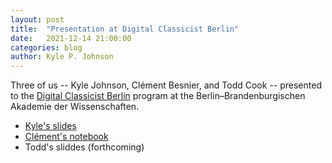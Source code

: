 ```yaml
---
layout: post
title:  "Presentation at Digital Classicist Berlin"
date:   2021-12-14 21:00:00
categories: blog
author: Kyle P. Johnson
---
```


Three of us -- Kyle Johnson, Clément Besnier, and Todd Cook -- presented to the [Digital Classicist Berlin](https://www.berliner-antike-kolleg.org/transfer/termine/2021-2022_digital_classicist.html) program at the Berlin–Brandenburgischen Akademie der Wissenschaften.

- [Kyle's slides](assets/cltk-pres-digital-classics-berlin-brandenburg.pdf)
- [Clément's notebook](https://github.com/clemsciences/cltk-2021-berlin-code/blob/main/cltk_discovery_of_america.ipynb)
- Todd's sliddes (forthcoming)
